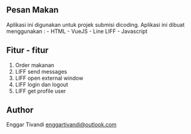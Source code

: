 ## Pesan Makan

Aplikasi ini digunakan untuk projek submisi dicoding. Aplikasi ini dibuat menggunakan : 
    - HTML
    - VueJS
    - Line LIFF
    - Javascript

## Fitur - fitur
1. Order makanan
2. LIFF send messages
3. LIFF open external window
4. LIFF login dan logout
5. LIFF get profile user

## Author
Enggar Tivandi <enggartivandi@outlook.com>
